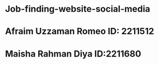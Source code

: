 # Job-finding-website-social-media
# Afraim Uzzaman Romeo ID: 2211512
# Maisha Rahman Diya ID:2211680

